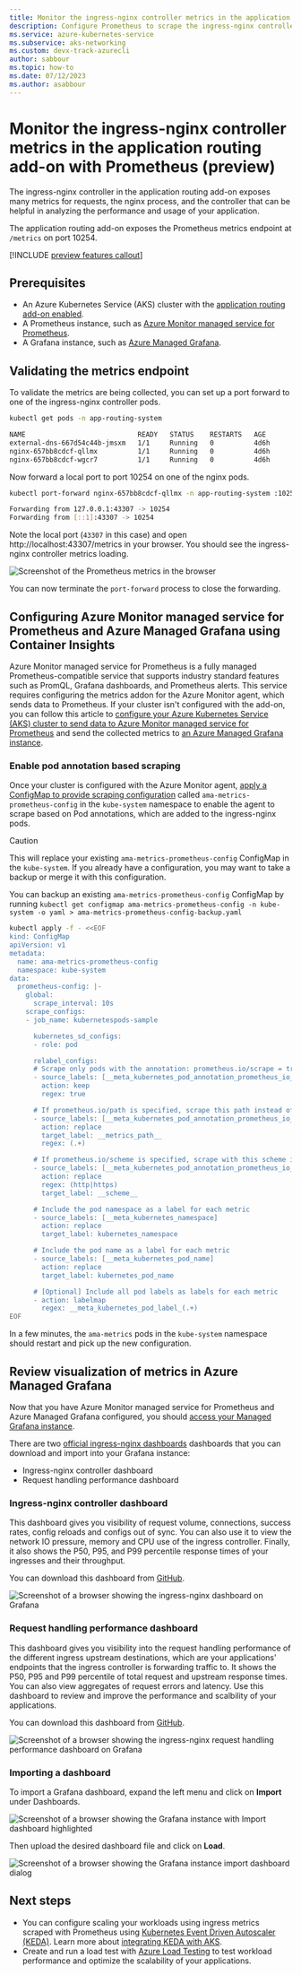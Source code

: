 ```yaml
---
title: Monitor the ingress-nginx controller metrics in the application routing add-on with Prometheus (preview)
description: Configure Prometheus to scrape the ingress-nginx controller metrics.
ms.service: azure-kubernetes-service
ms.subservice: aks-networking
ms.custom: devx-track-azurecli
author: sabbour
ms.topic: how-to
ms.date: 07/12/2023
ms.author: asabbour
---
```


# Monitor the ingress-nginx controller metrics in the application routing add-on with Prometheus (preview)

The ingress-nginx controller in the application routing add-on exposes many metrics for requests, the nginx process, and the controller that can be helpful in analyzing the performance and usage of your application.

The application routing add-on exposes the Prometheus metrics endpoint at `/metrics` on port 10254.

[!INCLUDE [preview features callout](./includes/preview/preview-callout.md)]

## Prerequisites

- An Azure Kubernetes Service (AKS) cluster with the [application routing add-on enabled][app-routing].
- A Prometheus instance, such as [Azure Monitor managed service for Prometheus][managed-prometheus].
- A Grafana instance, such as [Azure Managed Grafana][managed-grafana].

## Validating the metrics endpoint

To validate the metrics are being collected, you can set up a port forward to one of the ingress-nginx controller pods.

```bash
kubectl get pods -n app-routing-system
```

```bash
NAME                            READY   STATUS    RESTARTS   AGE
external-dns-667d54c44b-jmsxm   1/1     Running   0          4d6h
nginx-657bb8cdcf-qllmx          1/1     Running   0          4d6h
nginx-657bb8cdcf-wgcr7          1/1     Running   0          4d6h
```

Now forward a local port to port 10254 on one of the nginx pods.

```bash
kubectl port-forward nginx-657bb8cdcf-qllmx -n app-routing-system :10254
```

```bash 
Forwarding from 127.0.0.1:43307 -> 10254
Forwarding from [::1]:43307 -> 10254
```

Note the local port (`43307` in this case) and open http://localhost:43307/metrics in your browser. You should see the ingress-nginx controller metrics loading.

![Screenshot of the Prometheus metrics in the browser](./media/app-routing/prometheus-metrics.png)

You can now terminate the `port-forward` process to close the forwarding.

## Configuring Azure Monitor managed service for Prometheus and Azure Managed Grafana using Container Insights

Azure Monitor managed service for Prometheus is a fully managed Prometheus-compatible service that supports industry standard features such as PromQL, Grafana dashboards, and Prometheus alerts. This service requires configuring the metrics addon for the Azure Monitor agent, which sends data to Prometheus. If your cluster isn't configured with the add-on, you can follow this article to [configure your Azure Kubernetes Service (AKS) cluster to send data to Azure Monitor managed service for Prometheus][managed-prometheus-configure] and send the collected metrics to [an Azure Managed Grafana instance][create-grafana].

### Enable pod annotation based scraping

Once your cluster is configured with the Azure Monitor agent, [apply a ConfigMap to provide scraping configuration][managed-prometheus-custom-annotations] called `ama-metrics-prometheus-config` in the `kube-system` namespace to enable the agent to scrape based on Pod annotations, which are added to the ingress-nginx pods.

> [!CAUTION]
> This will replace your existing `ama-metrics-prometheus-config` ConfigMap in the `kube-system`. If you already have a configuration, you may want to take a backup or merge it with this configuration.
>
> You can backup an existing `ama-metrics-prometheus-config` ConfigMap by running `kubectl get configmap ama-metrics-prometheus-config -n kube-system -o yaml > ama-metrics-prometheus-config-backup.yaml`

```bash
kubectl apply -f - <<EOF
kind: ConfigMap
apiVersion: v1
metadata:
  name: ama-metrics-prometheus-config
  namespace: kube-system
data:
  prometheus-config: |-
    global:
      scrape_interval: 10s
    scrape_configs:
    - job_name: kubernetespods-sample

      kubernetes_sd_configs:
      - role: pod

      relabel_configs:
      # Scrape only pods with the annotation: prometheus.io/scrape = true
      - source_labels: [__meta_kubernetes_pod_annotation_prometheus_io_scrape]
        action: keep
        regex: true

      # If prometheus.io/path is specified, scrape this path instead of /metrics
      - source_labels: [__meta_kubernetes_pod_annotation_prometheus_io_path]
        action: replace
        target_label: __metrics_path__
        regex: (.+)

      # If prometheus.io/scheme is specified, scrape with this scheme instead of http
      - source_labels: [__meta_kubernetes_pod_annotation_prometheus_io_scheme]
        action: replace
        regex: (http|https)
        target_label: __scheme__

      # Include the pod namespace as a label for each metric
      - source_labels: [__meta_kubernetes_namespace]
        action: replace
        target_label: kubernetes_namespace

      # Include the pod name as a label for each metric
      - source_labels: [__meta_kubernetes_pod_name]
        action: replace
        target_label: kubernetes_pod_name

      # [Optional] Include all pod labels as labels for each metric
      - action: labelmap
        regex: __meta_kubernetes_pod_label_(.+)
EOF
```

In a few minutes, the `ama-metrics` pods in the `kube-system` namespace should restart and pick up the new configuration.

## Review visualization of metrics in Azure Managed Grafana

Now that you have Azure Monitor managed service for Prometheus and Azure Managed Grafana configured, you should [access your Managed Grafana instance][access-grafana].

There are two [official ingress-nginx dashboards](https://github.com/kubernetes/ingress-nginx/tree/main/deploy/grafana/dashboards) dashboards that you can download and import into your Grafana instance:

- Ingress-nginx controller dashboard
- Request handling performance dashboard

### Ingress-nginx controller dashboard

This dashboard gives you visibility of request volume, connections, success rates, config reloads and configs out of sync. You can also use it to view the network IO pressure, memory and CPU use of the ingress controller. Finally, it also shows the P50, P95, and P99 percentile response times of your ingresses and their throughput.

You can download this dashboard from [GitHub][grafana-nginx-dashboard].

![Screenshot of a browser showing the ingress-nginx dashboard on Grafana](media/app-routing/grafana-dashboard.png)

### Request handling performance dashboard

This dashboard gives you visibility into the request handling performance of the different ingress upstream destinations, which are your applications' endpoints that the ingress controller is forwarding traffic to. It shows the P50, P95 and P99 percentile of total request and upstream response times. You can also view aggregates of request errors and latency. Use this dashboard to review and improve the performance and scalbility of your applications.

You can download this dashboard from [GitHub][grafana-nginx-request-performance-dashboard].

![Screenshot of a browser showing the ingress-nginx request handling performance dashboard on Grafana](media/app-routing/grafana-dashboard-2.png)

### Importing a dashboard

To import a Grafana dashboard, expand the left menu and click on **Import** under Dashboards.

![Screenshot of a browser showing the Grafana instance with Import dashboard highlighted](media/app-routing/grafana-import.png)

Then upload the desired dashboard file and click on **Load**.

![Screenshot of a browser showing the Grafana instance import dashboard dialog](media/app-routing/grafana-import-json.png)
## Next steps

- You can configure scaling your workloads using ingress metrics scraped with Prometheus using [Kubernetes Event Driven Autoscaler (KEDA)][KEDA]. Learn more about [integrating KEDA with AKS][keda-prometheus].
- Create and run a load test with [Azure Load Testing][azure-load-testing] to test workload performance and optimize the scalability of your applications.

<!-- LINKS - internal -->
[az-aks-create]: /cli/azure/aks#az-aks-create
[app-routing]: /azure/aks/app-routing
[managed-prometheus]: /azure/azure-monitor/essentials/prometheus-metrics-overview
[managed-prometheus-configure]: /azure/azure-monitor/containers/container-insights-prometheus
[managed-prometheus-custom-annotations]: /azure/azure-monitor/essentials/prometheus-metrics-scrape-configuration#pod-annotation-based-scraping
[managed-grafana]: /azure/managed-grafana/overview
[create-grafana]: /azure/managed-grafana/quickstart-managed-grafana-portal
[access-grafana]: /azure/managed-grafana/quickstart-managed-grafana-portal#access-your-managed-grafana-instance
[keda]: /azure/aks/keda-about
[keda-prometheus]: /azure/azure-monitor/essentials/integrate-keda#scalers
[azure-load-testing]: /azure/load-testing/quickstart-create-and-run-load-test
[az-aks-show]: /cli/azure/aks#az-aks-show
[az-aks-enable-addons]: /cli/azure/aks#az-aks-enable-addons
[az-aks-disable-addons]: /cli/azure/aks#az-aks-disable-addons
[az-aks-install-cli]: /cli/azure/aks#az-aks-install-cli
[az-aks-get-credentials]: /cli/azure/aks#az-aks-get-credentials
[az-extension-add]: /cli/azure/extension#az-extension-add
[az-extension-update]: /cli/azure/extension#az-extension-update
[install-azure-cli]: /cli/azure/install-azure-cli
[az-keyvault-create]: /cli/azure/keyvault#az_keyvault_create
[az-keyvault-certificate-import]: /cli/azure/keyvault/certificate#az_keyvault_certificate_import
[az-keyvault-certificate-show]: /cli/azure/keyvault/certificate#az_keyvault_certificate_show
[az-network-dns-zone-create]: /cli/azure/network/dns/zone#az_network_dns_zone_create
[az-network-dns-zone-show]: /cli/azure/network/dns/zone#az_network_dns_zone_show
[az-role-assignment-create]: /cli/azure/role/assignment#az_role_assignment_create
[az-aks-addon-update]: /cli/azure/aks/addon#az_aks_addon_update
[az-keyvault-set-policy]: /cli/azure/keyvault#az_keyvault_set_policy

<!-- LINKS - external -->
[osm-release]: https://github.com/openservicemesh/osm/releases/
[nginx]: https://kubernetes.github.io/ingress-nginx/
[external-dns]: https://github.com/kubernetes-incubator/external-dns
[kubectl]: https://kubernetes.io/docs/reference/kubectl/
[kubectl-apply]: https://kubernetes.io/docs/reference/generated/kubectl/kubectl-commands#apply
[grafana-nginx-dashboard]: https://raw.githubusercontent.com/kubernetes/ingress-nginx/main/deploy/grafana/dashboards/request-handling-performance.json
[grafana-nginx-request-performance-dashboard]: https://raw.githubusercontent.com/kubernetes/ingress-nginx/main/deploy/grafana/dashboards/request-handling-performance.json
